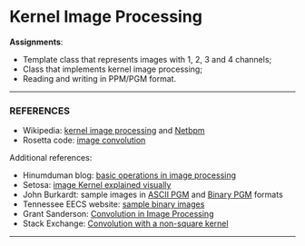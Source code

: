 # Kernel Image Processing

**Assignments**:
- Template class that represents images with 1, 2, 3 and 4 channels;
- Class that implements kernel image processing;
- Reading and writing in PPM/PGM format.

---
### REFERENCES
- Wikipedia: [kernel image processing](https://en.wikipedia.org/wiki/Kernel_(image_processing)) and [Netbpm](https://en.wikipedia.org/wiki/Netpbm_format)
- Rosetta code: [image convolution](http://rosettacode.org/wiki/Image_convolution)


Additional references:
- Hinumduman blog: [basic operations in image processing](https://hinumduman.home.blog/2018/08/21/basic-operations-on-image-processing-using-pgm-file-formats/)
- Setosa: [image Kernel explained visually](https://setosa.io/ev/image-kernels/)
- John Burkardt: sample images in [ASCII PGM](https://people.sc.fsu.edu/~jburkardt/data/pgma/pgma.html) and [Binary PGM](https://people.sc.fsu.edu/~jburkardt/data/pgmb/pgmb.html) formats
- Tennessee EECS website: [sample binary images](https://web.eecs.utk.edu/~hqi/ece472-572/testimage.htm)
- Grant Sanderson: [Convolution in Image Processing](https://www.youtube.com/watch?v=8rrHTtUzyZA)
- Stack Exchange: [Convolution  with a non-square kernel](https://dsp.stackexchange.com/questions/1489/convolution-with-a-non-square-kernel)

---
